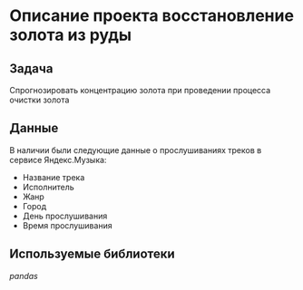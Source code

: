 # Описание проекта восстановление золота из руды




## Задача

Спрогнозировать концентрацию золота при проведении процесса очистки золота

## Данные

В наличии были следующие данные о прослушиваниях треков в сервисе Яндекс.Музыка:
- Название трека
- Исполнитель
- Жанр
- Город
- День прослушивания
- Время прослушивания

## Используемые библиотеки
*pandas*

